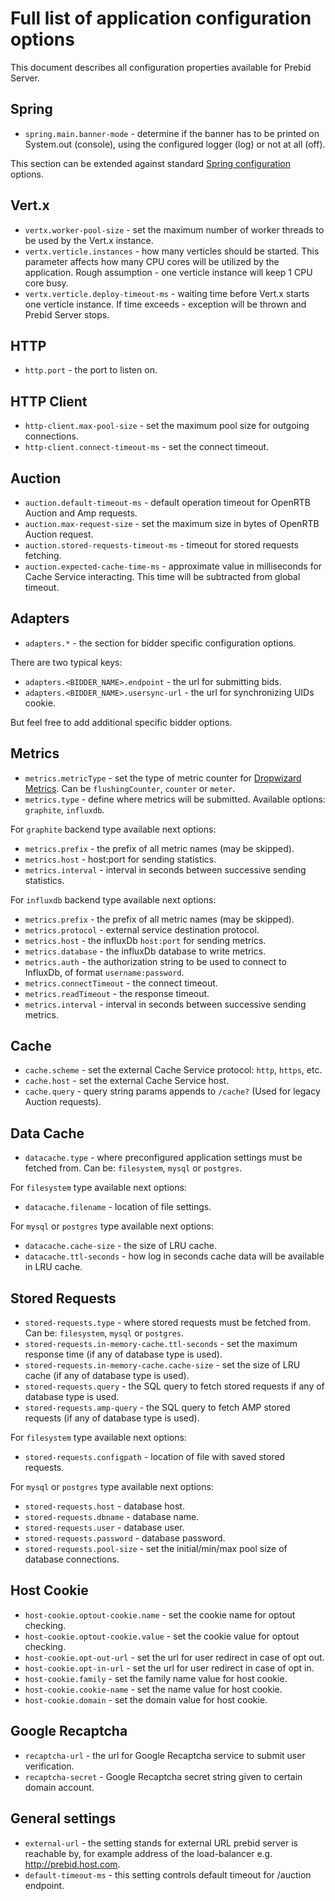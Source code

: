 # Full list of application configuration options

This document describes all configuration properties available for Prebid Server.

## Spring
- `spring.main.banner-mode` - determine if the banner has to be printed on System.out (console), using the configured logger (log) or not at all (off).

This section can be extended against standard [Spring configuration](https://docs.spring.io/spring-boot/docs/current/reference/html/boot-features-spring-application.html) options.

## Vert.x
- `vertx.worker-pool-size` - set the maximum number of worker threads to be used by the Vert.x instance.
- `vertx.verticle.instances` - how many verticles should be started. 
This parameter affects how many CPU cores will be utilized by the application. Rough assumption - one verticle instance will keep 1 CPU core busy.
- `vertx.verticle.deploy-timeout-ms` - waiting time before Vert.x starts one verticle instance. If time exceeds - exception will be thrown and Prebid Server stops.

## HTTP
- `http.port` - the port to listen on.

## HTTP Client
- `http-client.max-pool-size` - set the maximum pool size for outgoing connections.
- `http-client.connect-timeout-ms` - set the connect timeout.

## Auction
- `auction.default-timeout-ms` - default operation timeout for OpenRTB Auction and Amp requests.
- `auction.max-request-size` - set the maximum size in bytes of OpenRTB Auction request.
- `auction.stored-requests-timeout-ms` - timeout for stored requests fetching.
- `auction.expected-cache-time-ms` - approximate value in milliseconds for Cache Service interacting. 
This time will be subtracted from global timeout.

## Adapters
- `adapters.*` - the section for bidder specific configuration options.

There are two typical keys:
- `adapters.<BIDDER_NAME>.endpoint` - the url for submitting bids.
- `adapters.<BIDDER_NAME>.usersync-url` - the url for synchronizing UIDs cookie.

But feel free to add additional specific bidder options.

## Metrics
- `metrics.metricType` - set the type of metric counter for [Dropwizard Metrics](http://metrics.dropwizard.io). Can be `flushingCounter`, `counter` or `meter`.
- `metrics.type` - define where metrics will be submitted. Available options: `graphite`, `influxdb`.

For `graphite` backend type available next options:
- `metrics.prefix` - the prefix of all metric names (may be skipped).
- `metrics.host` - host:port for sending statistics.
- `metrics.interval` - interval in seconds between successive sending statistics.

For `influxdb` backend type available next options:
- `metrics.prefix` - the prefix of all metric names (may be skipped).
- `metrics.protocol` - external service destination protocol.
- `metrics.host` - the influxDb `host:port` for sending metrics.
- `metrics.database` - the influxDb database to write metrics.
- `metrics.auth` - the authorization string to be used to connect to InfluxDb, of format `username:password`.
- `metrics.connectTimeout` - the connect timeout.
- `metrics.readTimeout` - the response timeout.
- `metrics.interval` - interval in seconds between successive sending metrics.

## Cache
- `cache.scheme` - set the external Cache Service protocol: `http`, `https`, etc.
- `cache.host` - set the external Cache Service host.
- `cache.query` - query string params appends to `/cache?` (Used for legacy Auction requests).

## Data Cache
- `datacache.type` - where preconfigured application settings must be fetched from. Can be: `filesystem`, `mysql` or `postgres`.

For `filesystem` type available next options:
- `datacache.filename` - location of file settings.

For `mysql` or `postgres` type available next options:
- `datacache.cache-size` - the size of LRU cache.
- `datacache.ttl-seconds` - how log in seconds cache data will be available in LRU cache.

## Stored Requests
- `stored-requests.type` - where stored requests must be fetched from. Can be: `filesystem`, `mysql` or `postgres`.
- `stored-requests.in-memory-cache.ttl-seconds` - set the maximum response time (if any of database type is used).
- `stored-requests.in-memory-cache.cache-size` - set the size of LRU cache (if any of database type is used).
- `stored-requests.query` - the SQL query to fetch stored requests if any of database type is used.
- `stored-requests.amp-query` - the SQL query to fetch AMP stored requests (if any of database type is used).

For `filesystem` type available next options:
- `stored-requests.configpath` - location of file with saved stored requests.

For `mysql` or `postgres` type available next options:
- `stored-requests.host` - database host.
- `stored-requests.dbname` - database name.
- `stored-requests.user` - database user.
- `stored-requests.password` - database password.
- `stored-requests.pool-size` - set the initial/min/max pool size of database connections.

## Host Cookie
- `host-cookie.optout-cookie.name` - set the cookie name for optout checking.
- `host-cookie.optout-cookie.value` - set the cookie value for optout checking.
- `host-cookie.opt-out-url` - set the url for user redirect in case of opt out.
- `host-cookie.opt-in-url` - set the url for user redirect in case of opt in.
- `host-cookie.family` - set the family name value for host cookie.
- `host-cookie.cookie-name` - set the name value for host cookie.
- `host-cookie.domain` - set the domain value for host cookie.

## Google Recaptcha
- `recaptcha-url` - the url for Google Recaptcha service to submit user verification.
- `recaptcha-secret` - Google Recaptcha secret string given to certain domain account.

## General settings
- `external-url` - the setting stands for external URL prebid server is reachable by, 
for example address of the load-balancer e.g. http://prebid.host.com.
- `default-timeout-ms` - this setting controls default timeout for /auction endpoint.
